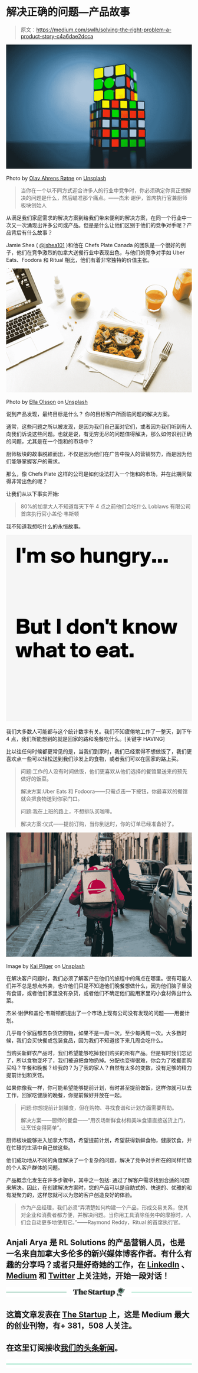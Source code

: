 # 解决正确的问题—产品故事

> 原文：<https://medium.com/swlh/solving-the-right-problem-a-product-story-c4a6dae2dcca>

![](img/84bc4d8ab3a7b1dabe0c858f6b7882bd.png)

Photo by [Olav Ahrens Røtne](https://unsplash.com/@olav_ahrens?utm_source=medium&utm_medium=referral) on [Unsplash](https://unsplash.com?utm_source=medium&utm_medium=referral)

> 当你在一个以不同方式迎合许多人的行业中竞争时，你必须确定你真正想解决的问题是什么，然后瞄准那个痛点。——杰米·谢伊，首席执行官兼厨师板块创始人

从满足我们家庭需求的解决方案到给我们带来便利的解决方案，在同一个行业中一次又一次涌现出许多公司或产品。但是是什么让他们区别于他们的竞争对手呢？产品背后有什么故事？

Jamie Shea ( [@jshea101](https://twitter.com/jshea101) )和他在 Chefs Plate Canada 的团队是一个很好的例子，他们在竞争激烈的加拿大送餐行业中表现出色，与他们的竞争对手如 Uber Eats、Foodora 和 Ritual 相比，他们有着非常独特的价值主张。

![](img/6e274b018c8ac52c98c0acca11cc3f00.png)

Photo by [Ella Olsson](https://unsplash.com/@ellaolsson?utm_source=medium&utm_medium=referral) on [Unsplash](https://unsplash.com?utm_source=medium&utm_medium=referral)

说到产品发现，最终目标是什么？
你的目标客户所面临问题的解决方案。

通常，这些问题之所以被发现，是因为我们自己面对它们，或者因为我们听到有人向我们诉说这些问题。也就是说，有无穷无尽的问题值得解决，那么如何识别正确的问题，尤其是在一个饱和的市场中？

厨师板块的故事脱颖而出，不仅是因为他们在广告中投入的营销努力，而是因为他们能够掌握客户的需求。

那么，像 Chefs Plate 这样的公司是如何设法打入一个饱和的市场，并在此期间做得非常出色的呢？

让我们从以下事实开始:

> 80%的加拿大人不知道每天下午 4 点之前他们会吃什么 Loblaws 有限公司首席执行官小盖伦·韦斯顿

我不知道我想吃什么的永恒故事。

![](img/01ee61efa9e6f68035ba62b9c69c8a56.png)

我们大多数人可能都与这个统计数字有关。我们不知疲倦地工作了一整天，到下午 4 点，我们所能想到的就是回家的路和晚餐吃什么。[关键字 HAVING]

比以往任何时候都更常见的是，当我们到家时，我们已经累得不想做饭了，我们更喜欢点一些可以轻松送到我们沙发上的食物，或者我们可以在回家的路上买。

> 问题:工作的人没有时间做饭，他们更喜欢从他们选择的餐馆里送来的预先做好的饭菜。
> 
> 解决方案:Uber Eats 和 Fodoora——只需点击一下按钮，你最喜欢的餐馆就会把食物送到你家门口。
> 
> 问题:我在上班的路上，不想排队买咖啡。
> 
> 解决方案:仪式——提前订购，当你到达时，你的订单已经准备好了。

![](img/3b97fea2bae9fe73ca22b04be0094107.png)

Image by [Kai Pilger](https://unsplash.com/@kaip?utm_source=medium&utm_medium=referral) on [Unsplash](https://unsplash.com?utm_source=medium&utm_medium=referral)

在解决客户问题时，我们必须了解客户在他们的旅程中的痛点在哪里。很有可能人们并不总是想点外卖，也许他们只是不知道他们晚餐想做什么，因为他们脑子里没有食谱，或者他们家里没有杂货，或者他们不确定他们能用家里的小食材做出什么菜。

杰米·谢伊和盖伦·韦斯顿都提出了一个市场上现有公司没有发现的问题——用餐计划。

几乎每个家庭都去杂货店购物，如果不是一周一次，至少每两周一次。大多数时候，我们会买快餐或包装食品，因为我们不知道接下来几周会吃什么。

当购买新鲜农产品时，我们希望能够吃掉我们购买的所有产品。但是有时我们忘记了，所以食物变坏了，我们被迫把食物扔掉。分配也变得很难，你会为了晚餐而购买吗？午餐和晚餐？给我的？为了我的家人？自然有太多的变数，没有足够的精力提前计划和烹饪。

如果你像我一样，你可能希望能够提前计划，有时甚至提前做饭，这样你就可以去工作，回家吃健康的晚餐，你提前做好并放在一起。

> 问题:你想提前计划膳食，但在购物、寻找食谱和计划方面需要帮助。
> 
> 解决方案——厨师的餐盘——“用农场新鲜食材和美味食谱直接送货上门，让烹饪变得简单”。

厨师板块能够进入加拿大市场，希望提前计划，希望获得新鲜食物，健康饮食，并在忙碌的生活中自己做这些。

他们成功地从不同的角度解决了一个复杂的问题，解决了竞争对手所在的同样忙碌的个人客户群体的问题。

产品概念化发生在许多步骤中，其中之一包括:
通过了解客户需求找到合适的问题来解决。因此，在创建解决方案时，您的产品可以是自助式的、快速的、优雅的和有凝聚力的，这样您就可以为您的客户创造良好的体验。

> 作为产品经理，我们必须“弄清楚如何构建一个产品，形成交易关系，使其对企业和消费者都方便，并解决问题。当你用工具消除任务中的摩擦时，人们会自动更多地使用它。”——Raymond Reddy，Ritual 的首席执行官。

## Anjali Arya 是 RL Solutions 的产品营销人员，也是一名来自加拿大多伦多的新兴媒体博客作者。有什么有趣的分享吗？或者只是好奇她的工作，在 [LinkedIn](https://www.linkedin.com/notifications/) 、 [Medium](/@arya.anjali) 和 [Twitter](https://twitter.com/AnjaliAryaa?lang=en) 上关注她，开始一段对话！

[![](img/308a8d84fb9b2fab43d66c117fcc4bb4.png)](https://medium.com/swlh)

## 这篇文章发表在 [The Startup](https://medium.com/swlh) 上，这是 Medium 最大的创业刊物，有+ 381，508 人关注。

## 在这里订阅接收[我们的头条新闻](http://growthsupply.com/the-startup-newsletter/)。

[![](img/b0164736ea17a63403e660de5dedf91a.png)](https://medium.com/swlh)